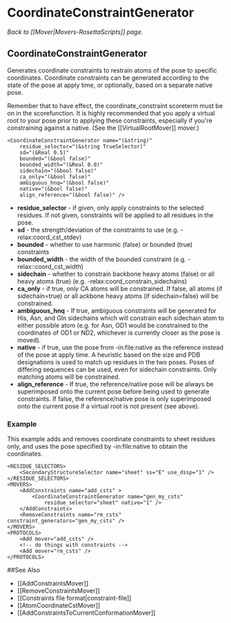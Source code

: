 # CoordinateConstraintGenerator
*Back to [[Mover|Movers-RosettaScripts]] page.*
## CoordinateConstraintGenerator

Generates coordinate constraints to restrain atoms of the pose to specific coordinates. Coordinate constraints can be generated according to the state of the pose at apply time, or optionally, based on a separate native pose.


Remember that to have effect, the coordinate_constraint scoreterm must be on in the scorefunction. It is highly recommended that you apply a virtual root to your pose prior to applying these constraints, especially if you're constraining against a native. (See the [[VirtualRootMover]] mover.)


```
<CoordinateConstraintGenerator name="(&string)"
    residue_selector="(&string TrueSelector)"
    sd="(&Real 0.5)"
    bounded="(&bool false)"
    bounded_width="(&Real 0.0)"
    sidechain="(&bool false)"
    ca_only="(&bool false)"
    ambiguous_hnq="(&bool false)"
    native="(&bool false)"
    align_reference="(&bool false)" />
```

* **residue_selector** - if given, only apply constraints to the selected residues. If not given, constraints will be applied to all residues in the pose.
* **sd** - the strength/deviation of the constraints to use (e.g. -relax:coord_cst_stdev)
* **bounded** - whether to use harmonic (false) or bounded (true) constraints
* **bounded_width** - the width of the bounded constraint (e.g. -relax::coord_cst_width)
* **sidechain** - whether to constrain backbone heavy atoms (false) or all heavy atoms (true) (e.g. -relax:coord_constrain_sidechains)
* **ca_only** - if true, only CA atoms will be constrained. If false, all atoms (if sidechain=true) or all ackbone heavy atoms (if sidechain=false) will be constrained.
* **ambiguous_hnq** - If true, ambiguous constraints will be generated for His, Asn, and Gln sidechains which will constrain each sidechain atom to either possible atom (e.g. for Asn, OD1 would be constrained to the coordinates of OD1 or ND2, whichever is currently closer as the pose is moved).
* **native** - if true, use the pose from  -in:file:native as the reference instead of the pose at apply time. A heuristic based on the size and PDB designations is used to match up residues in the two poses. Poses of differing sequences can be used, even for sidechain constraints. Only matching atoms will be constrained.
* **align_reference** - If true, the reference/native pose will be always be superimposed onto the current pose before being used to generate constraints. If false, the reference/native pose is only superimposed onto the current pose if a virtual root is not present (see above).

### Example

This example adds and removes coordinate constraints to sheet residues only, and uses the pose specified by -in:file:native to obtain the coordinates.

```
<RESIDUE_SELECTORS>
    <SecondaryStructureSelector name="sheet" ss="E" use_dssp="1" />
</RESIDUE_SELECTORS>
<MOVERS>
    <AddConstraints name="add_csts" >
        <CoordinateConstraintGenerator name="gen_my_csts"
            residue_selector="sheet" native="1" />
    </AddConstraints>
    <RemoveConstraints name="rm_csts" constraint_generators="gen_my_csts" />
</MOVERS>
<PROTOCOLS>
    <Add mover="add_csts" />
    <!-- do things with constraints -->
    <Add mover="rm_csts" />
</PROTOCOLS>
```


##See Also

* [[AddConstraintsMover]]
* [[RemoveConstraintsMover]]
* [[Constraints file format|constraint-file]]
* [[AtomCoordinateCstMover]]
* [[AddConstraintsToCurrentConformationMover]]


